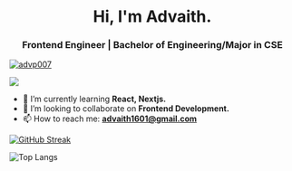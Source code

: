 <h1 align="center">Hi, I'm Advaith.</h1>

<h3 align="center"> Frontend Engineer | Bachelor of Engineering/Major in CSE </h3>

<p align="left"> 
<a href="https://twitter.com/advp007" target="blank"><img src="https://img.shields.io/twitter/follow/advp007?logo=twitter&style=for-the-badge" alt="advp007" /></a>&nbsp;
</p>
<p align="left"> 
<a href="https://www.linkedin.com/in/advaith-praveen"><img src="https://img.shields.io/badge/-LinkedIn-0e76a8?style=plastic&logo=linkedIn"></a>
</p>

- 🌱 I’m currently learning **React, Nextjs.**
- 👯 I’m looking to collaborate on **Frontend Development.**
- 📫 How to reach me: **advaith1601@gmail.com**

[![GitHub Streak](https://github-readme-streak-stats.herokuapp.com?user=advp7&theme=prussian&hide_border=true&border_radius=7)](https://git.io/streak-stats)

![Top Langs](https://github-readme-stats.vercel.app/api/top-langs/?username=advp7&hide_progress=true)



<!---
advp7/advp7 is a ✨ special ✨ repository because its `README.md` (this file) appears on your GitHub profile.
You can click the Preview link to take a look at your changes.
--->
